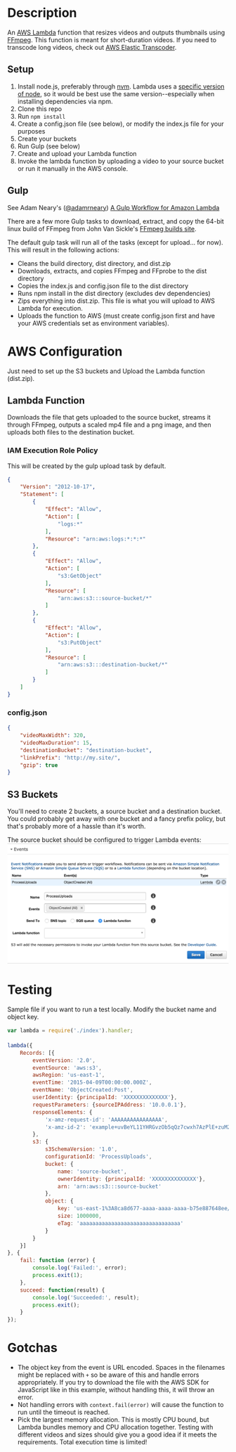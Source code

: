 # Description
An [AWS Lambda](http://aws.amazon.com/lambda/) function that resizes videos and outputs thumbnails using [FFmpeg](https://www.ffmpeg.org/). This function is meant for short-duration videos. If you need to transcode long videos, check out [AWS Elastic Transcoder](http://aws.amazon.com/elastictranscoder/).

## Setup
1. Install node.js, preferably through [nvm](/creationix/nvm). Lambda uses a [specific version of node](http://docs.aws.amazon.com/lambda/latest/dg/current-supported-versions.html), so it would be best use the same version--especially when installing dependencies via npm.
1. Clone this repo
1. Run `npm install`
1. Create a config.json file (see below), or modify the index.js file for your purposes
1. Create your buckets
1. Run Gulp (see below)
1. Create and upload your Lambda function
1. Invoke the lambda function by uploading a video to your source bucket or run it manually in the AWS console.

## Gulp
See Adam Neary's ([@adamrneary](https://github.com/adamrneary)) [A Gulp Workflow for Amazon Lambda](https://medium.com/@AdamRNeary/a-gulp-workflow-for-amazon-lambda-61c2afd723b6)

There are a few more Gulp tasks to download, extract, and copy the 64-bit linux build of FFmpeg from John Van Sickle's [FFmpeg builds site](http://johnvansickle.com/ffmpeg/).

The default gulp task will run all of the tasks (except for upload... for now). This will result in the following actions:
* Cleans the build directory, dist directory, and dist.zip
* Downloads, extracts, and copies FFmpeg and FFprobe to the dist directory
* Copies the index.js and config.json file to the dist directory
* Runs npm install in the dist directory (excludes dev dependencies)
* Zips everything into dist.zip. This file is what you will upload to AWS Lambda for execution.
* Uploads the function to AWS (must create config.json first and have your AWS credentials set as environment variables).

# AWS Configuration
Just need to set up the S3 buckets and Upload the Lambda function (dist.zip).

## Lambda Function
Downloads the file that gets uploaded to the source bucket, streams it through FFmpeg, outputs a scaled mp4 file and a png image, and then uploads both files to the destination bucket.  

### IAM Execution Role Policy
This will be created by the gulp upload task by default.

```JSON
{
    "Version": "2012-10-17",
    "Statement": [
        {
            "Effect": "Allow",
            "Action": [
                "logs:*"
            ],
            "Resource": "arn:aws:logs:*:*:*"
        },
        {
            "Effect": "Allow",
            "Action": [
                "s3:GetObject"
            ],
            "Resource": [
                "arn:aws:s3:::source-bucket/*"
            ]
        },
        {
            "Effect": "Allow",
            "Action": [
                "s3:PutObject"
            ],
            "Resource": [
                "arn:aws:s3:::destination-bucket/*"
            ]
        }
    ]
}
```

### config.json
```JSON
{
	"videoMaxWidth": 320,
	"videoMaxDuration": 15,
	"destinationBucket": "destination-bucket",
	"linkPrefix": "http://my.site/",
    "gzip": true
}
```

## S3 Buckets
You'll need to create 2 buckets, a source bucket and a destination bucket. You could probably get away with one bucket and a fancy prefix policy, but that's probably more of a hassle than it's worth.

The source bucket should be configured to trigger Lambda events: 
![Source Bucket Event Configuration](doc/source-bucket-config.png?raw=true "Source Bucket Event Configuration")

# Testing
Sample file if you want to run a test locally. Modify the bucket name and object key.

```JavaScript
var lambda = require('./index').handler;

lambda({
	Records: [{
		eventVersion: '2.0',
		eventSource: 'aws:s3',
		awsRegion: 'us-east-1',
		eventTime: '2015-04-09T00:00:00.000Z',
		eventName: 'ObjectCreated:Post',
		userIdentity: {principalId: 'XXXXXXXXXXXXXX'},
		requestParameters: {sourceIPAddress: '10.0.0.1'},
		responseElements: {
			'x-amz-request-id': 'AAAAAAAAAAAAAAAA',
			'x-amz-id-2': 'example+uvBeYL11YHRGvzOb5qQz7cwxh7AzPlE+zuM2zRN6vTvd/1Qe0TJpKPCvZBoO4dB0gqM='
		},
		s3: {
			s3SchemaVersion: '1.0',
			configurationId: 'ProcessUploads',
			bucket: {
				name: 'source-bucket',
				ownerIdentity: {principalId: 'XXXXXXXXXXXXXX'},
				arn: 'arn:aws:s3:::source-bucket'
			},
			object: {
				key: 'us-east-1%3A8ca8d677-aaaa-aaaa-aaaa-b75e887648ee/public/0524d7ce-aaaa-aaaa-aaaa-1f8cf05b3862.mp4',
				size: 1000000,
				eTag: 'aaaaaaaaaaaaaaaaaaaaaaaaaaaaaaaa'
			}
		}
	}]
}, {
	fail: function (error) {
		console.log('Failed:', error);
		process.exit(1);
	},
	succeed: function(result) {
		console.log('Succeeded:', result);
		process.exit();
	}
});
```

# Gotchas
- The object key from the event is URL encoded. Spaces in the filenames might be replaced with `+` so be aware of this and handle errors appropriately. If you try to download the file with the AWS SDK for JavaScript like in this example, without handling this, it will throw an error.
- Not handling errors with `context.fail(error)` will cause the function to run until the timeout is reached.
- Pick the largest memory allocation. This is mostly CPU bound, but Lambda bundles memory and CPU allocation together. Testing with different videos and sizes should give you a good idea if it meets the requirements. Total execution time is limited!
